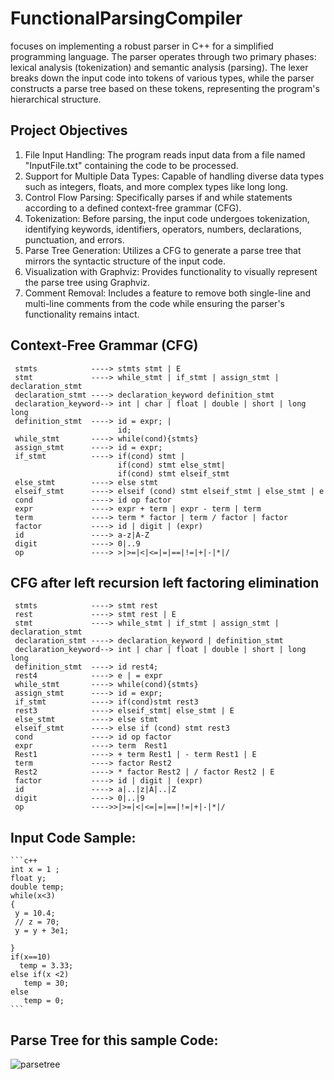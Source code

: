 # FunctionalParsingCompiler
focuses on implementing a robust parser in C++ for a simplified programming language. The parser operates through two primary phases: lexical analysis (tokenization) and semantic analysis (parsing). The lexer breaks down the input code into tokens of various types, while the parser constructs a parse tree based on these tokens, representing the program's hierarchical structure.


## Project Objectives

1. File Input Handling: The program reads input data from a file named "InputFile.txt" containing the code to be processed. 
2. Support for Multiple Data Types: Capable of handling diverse data types such as integers, floats, and more complex types like long long.
3. Control Flow Parsing: Specifically parses if and while statements according to a defined context-free grammar (CFG).
4. Tokenization: Before parsing, the input code undergoes tokenization, identifying keywords, identifiers, operators, numbers, declarations, punctuation, and errors.  
5. Parse Tree Generation: Utilizes a CFG to generate a parse tree that mirrors the syntactic structure of the input code. 
6. Visualization with Graphviz: Provides functionality to visually represent the parse tree using Graphviz. 
7. Comment Removal: Includes a feature to remove both single-line and multi-line comments from the code while ensuring the parser's functionality remains intact.

## Context-Free Grammar (CFG)

     stmts            ----> stmts stmt | E 
     stmt             ----> while_stmt | if_stmt | assign_stmt | declaration_stmt
     declaration_stmt ----> declaration_keyword definition_stmt
     declaration_keyword--> int | char | float | double | short | long long
     definition_stmt  ----> id = expr; |
                            id;
     while_stmt       ----> while(cond){stmts}
     assign_stmt      ----> id = expr;
     if_stmt          ----> if(cond) stmt |
                            if(cond) stmt else_stmt|
                            if(cond) stmt elseif_stmt
     else_stmt        ----> else stmt 
     elseif_stmt      ----> elseif (cond) stmt elseif_stmt | else_stmt | e
     cond             ----> id op factor 
     expr             ----> expr + term | expr - term | term
     term             ----> term * factor | term / factor | factor
     factor           ----> id | digit | (expr)
     id               ----> a-z|A-Z
     digit            ----> 0|..9
     op               ----> >|>=|<|<=|=|==|!=|+|-|*|/

 ## CFG after left recursion left factoring elimination
     stmts            ----> stmt rest
     rest             ----> stmt rest | E
     stmt             ----> while_stmt | if_stmt | assign_stmt | declaration_stmt
     declaration_stmt ----> declaration_keyword | definition_stmt
     declaration_keyword--> int | char | float | double | short | long long
     definition_stmt  ----> id rest4;
     rest4            ----> e | = expr 
     while_stmt       ----> while(cond){stmts}
     assign_stmt      ----> id = expr;
     if_stmt          ----> if(cond)stmt rest3
     rest3            ----> elseif_stmt| else_stmt | E
     else_stmt        ----> else stmt
     elseif_stmt      ----> else if (cond) stmt rest3
     cond             ----> id op factor
     expr             ----> term  Rest1
     Rest1            ----> + term Rest1 | - term Rest1 | E
     term             ----> factor Rest2
     Rest2            ----> * factor Rest2 | / factor Rest2 | E
     factor           ----> id | digit | (expr)
     id               ----> a|..|z|A|..|Z
     digit            ----> 0|..|9
     op               ---->>|>=|<|<=|=|==|!=|+|-|*|/


  ## Input Code Sample: 
    ```c++
    int x = 1 ;
    float y;
    double temp;
    while(x<3)
    {
     y = 10.4;
     // z = 70;
     y = y + 3e1;
     
    }
    if(x==10)
      temp = 3.33;
    else if(x <2)
       temp = 30;
    else
       temp = 0;
    ```

  ## Parse Tree for this sample Code:
![parsetree](https://github.com/sara-salah1/FunctionalParsingCompiler/assets/67710906/856d8726-547e-4501-92cb-fb3086397939)
